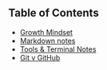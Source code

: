 ## Table of Contents
- [Growth Mindset](growth-mindset.md)
- [Markdown notes](markdown-notes.md)
- [Tools & Terminal Notes](tools-terminal.md)
- [Git v GitHub](git-github.md)
